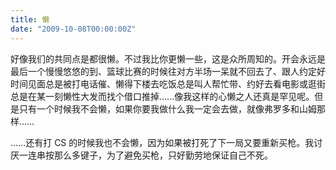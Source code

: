 ```yaml
---
title: 懒
date: "2009-10-08T00:00:00Z"
---
```


好像我们的共同点是都很懒。不过我比你更懒一些，这是众所周知的。开会永远是最后一个慢慢悠悠的到、篮球比赛的时候往对方半场一呆就不回去了、跟人约定好时间见面总是被打电话催、懒得下楼去吃饭总是叫人帮忙带、约好去看电影或逛街总是在某一刻懒性大发而找个借口推掉……像我这样的心懒之人还真是罕见呢。但是只有一个时候我不会懒，如果你要我做什么我一定会去做，就像弗罗多和山姆那样……

……还有打 CS 的时候我也不会懒，因为如果被打死了下一局又要重新买枪。我讨厌一连串按那么多键子，为了避免买枪，只好勤劳地保证自己不死。
